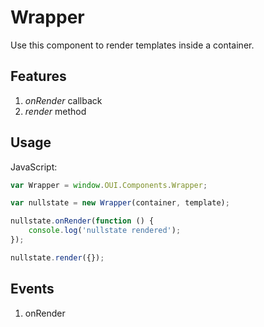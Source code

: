 # Wrapper
Use this component to render templates inside a container.

## Features
1. *onRender* callback
2. *render* method


## Usage
JavaScript:
```JavaScript
var Wrapper = window.OUI.Components.Wrapper;

var nullstate = new Wrapper(container, template);

nullstate.onRender(function () {
	console.log('nullstate rendered');
});

nullstate.render({});
```

## Events
1. onRender